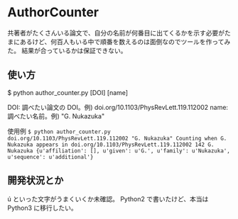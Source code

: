 # AuthorCounter
共著者がたくさんいる論文で、自分の名前が何番目に出てくるかを示す必要がたまにあるけど、何百人もいる中で順番を数えるのは面倒なのでツールを作ってみた。
結果が合っているかは保証できない。

## 使い方
$ python author_counter.py [DOI] [name]

DOI: 調べたい論文の DOI。例) doi.org/10.1103/PhysRevLett.119.112002
name: 調べたい名前。例) "G. Nukazuka"

使用例
`
$ python author_counter.py doi.org/10.1103/PhysRevLett.119.112002 "G. Nukazuka"
Counting when G. Nukazuka appears in doi.org/10.1103/PhysRevLett.119.112002
142 G. Nukazuka
{u'affiliation': [], u'given': u'G.', u'family': u'Nukazuka', u'sequence': u'additional'}
`

## 開発状況とか
ú といった文字がうまくいくか未確認。
Python2 で書いたけど、本当は Python3 に移行したい。
